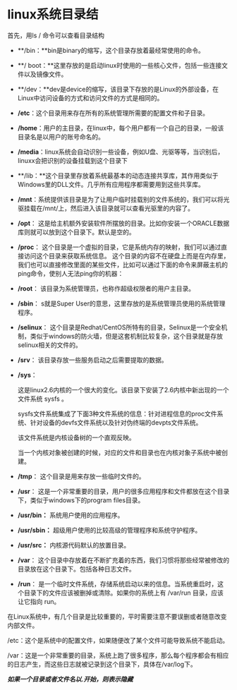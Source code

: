 # linux系统目录结

首先，用ls / 命令可以查看目录结构

- **/bin：**bin是binary的缩写，这个目录存放着最经常使用的命令。
- **/ boot：**这里存放的是启动linux时使用的一些核心文件，包括一些连接文件以及镜像文件。
- **/dev：**dev是device的缩写，该目录下存放的是Linux的外部设备，在Linux中访问设备的方式和访问文件的方式是相同的。
- **/etc**：这个目录用来存在所有的系统管理所需要的配置文件和子目录。
- **/home**：用户的主目录，在linux中，每个用户都有一个自己的目录，一般该目录名是以用户的账号命名的。
- **/media**：linux系统会自动识别一些设备，例如U盘、光驱等等，当识别后，linuxx会把识别的设备挂载到这个目录下
- **/lib：**这个目录里存放着系统最基本的动态连接共享库，其作用类似于Windows里的DLL文件。几乎所有应用程序都需要用到这些共享库。
- **/mnt**：系统提供该目录是为了让用户临时挂载别的文件系统的，我们可以将光驱挂载在/mnt/上，然后进入该目录就可以查看光驱里的内容了。

- **/opt**：
   这是给主机额外安装软件所摆放的目录。比如你安装一个ORACLE数据库则就可以放到这个目录下。默认是空的。
- **/proc**：
  这个目录是一个虚拟的目录，它是系统内存的映射，我们可以通过直接访问这个目录来获取系统信息。
  这个目录的内容不在硬盘上而是在内存里，我们也可以直接修改里面的某些文件，比如可以通过下面的命令来屏蔽主机的ping命令，使别人无法ping你的机器：

- **/root**：
  该目录为系统管理员，也称作超级权限者的用户主目录。

- **/sbin**：
  s就是Super User的意思，这里存放的是系统管理员使用的系统管理程序。

- **/selinux**：
   这个目录是Redhat/CentOS所特有的目录，Selinux是一个安全机制，类似于windows的防火墙，但是这套机制比较复杂，这个目录就是存放selinux相关的文件的。

- **/srv**：
   该目录存放一些服务启动之后需要提取的数据。

- **/sys**：

   这是linux2.6内核的一个很大的变化。该目录下安装了2.6内核中新出现的一个文件系统 sysfs 。

  sysfs文件系统集成了下面3种文件系统的信息：针对进程信息的proc文件系统、针对设备的devfs文件系统以及针对伪终端的devpts文件系统。



  该文件系统是内核设备树的一个直观反映。

  当一个内核对象被创建的时候，对应的文件和目录也在内核对象子系统中被创建。

- **/tmp**：
  这个目录是用来存放一些临时文件的。

- **/usr**：
   这是一个非常重要的目录，用户的很多应用程序和文件都放在这个目录下，类似于windows下的program files目录。

- **/usr/bin：**
  系统用户使用的应用程序。

- **/usr/sbin：**
  超级用户使用的比较高级的管理程序和系统守护程序。

- **/usr/src：**
  内核源代码默认的放置目录。

- **/var**：
  这个目录中存放着在不断扩充着的东西，我们习惯将那些经常被修改的目录放在这个目录下。包括各种日志文件。

- **/run**：
  是一个临时文件系统，存储系统启动以来的信息。当系统重启时，这个目录下的文件应该被删掉或清除。如果你的系统上有 /var/run 目录，应该让它指向 run。

在Linux系统中，有几个目录是比较重要的，平时需要注意不要误删或者随意改变内部文件。

/etc：这个是系统中的配置文件，如果随便改了某个文件可能导致系统不能启动。

/var：这是一个非常重要的目录，系统上跑了很多程序，那么每个程序都会有相应的日志产生，而这些日志就被记录到这个目录下，具体在/var/log下。

***如果一个目录或者文件名以.开始，则表示隐藏***

